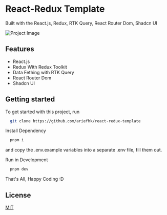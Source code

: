 # React-Redux Template

Built with the React.js, Redux, RTK Query, React Router Dom, Shadcn UI

![Project Image](https://github.com/ariefhk/react-redux-template/tree/main/public/images/thumbnail.png)

## Features

- React.js
- Redux With Redux Toolkit
- Data Fething with RTK Query
- React Router Dom
- Shadcn UI

## Getting started

To get started with this project, run

```bash
  git clone https://github.com/ariefhk/react-redux-template
```

Install Dependency

```bash
  pnpm i
```

and copy the .env.example variables into a separate .env file, fill them out.

Run in Development

```bash
  pnpm dev
```

That's All, Happy Coding :D

## License

[MIT](https://choosealicense.com/licenses/mit/)
